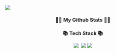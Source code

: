 <img src="https://capsule-render.vercel.app/api?type=waving&color=7018&height=200&section=header&text=seinYang%20GitHub!&fontSize=90&fontColor=00000" />


<h3 align="center">👩‍💻 My Github Stats 👩‍💻</h3>
<div align="center">
<h3 align="center">📚 Tech Stack 📚</h3>
<p align="center">
  <img src="https://img.shields.io/badge/Java-007396?style=flat-square&logo=Java&logoColor=white"/></a>&nbsp
<img src="https://img.shields.io/badge/HTML5-E34F26?style=flat&logo=HTML5&logoColor=white" />
	<img src="https://img.shields.io/badge/CSS3-1572B6?style=flat&logo=CSS3&logoColor=white" />
</div>
